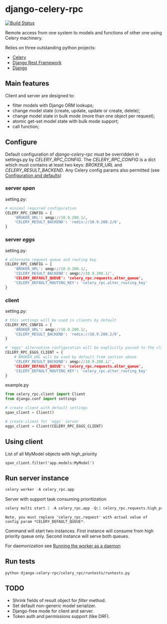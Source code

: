 django-celery-rpc
=================

[![Build Status](https://travis-ci.org/anatoliy-larin/django-celery-rpc.png?branch=master)](https://travis-ci.org/anatoliy-larin/django-celery-rpc)

Remote access from one system to models and functions of other one using Celery machinery.

Relies on three outstanding python projects:

 - [Celery](http://www.celeryproject.org/)
 - [Django Rest Framework](http://www.django-rest-framework.org/)
 - [Django](https://www.djangoproject.com/)

## Main features

Client and server are designed to:

 - filter models with Django ORM lookups;
 - change model state (create, update, update or create, delete);
 - change model state in bulk mode (more than one object per request);
 - atomic get-set model state with bulk mode support;
 - call function;

## Configure

Default configuration of *django-celery-rpc* must be overridden in settings.py by *CELERY_RPC_CONFIG*.
The *CELERY_RPC_CONFIG* is a dict which must contains at least two keys: *BROKER_URL* and *CELERY_RESULT_BACKEND*.
Any Celery config params also permitted
(see [Configuration and defaults](http://celery.readthedocs.org/en/latest/configuration.html))

### server *span*

setting.py:

```python
# minimal required configuration
CELERY_RPC_CONFIG = {
	'BROKER_URL': amqp://10.9.200.1/,
	'CELERY_RESULT_BACKEND': 'redis://10.9.200.2/0',
}
```

### server *eggs*

setting.py:

```python
# alternate request queue and routing key
CELERY_RPC_CONFIG = {
	'BROKER_URL': amqp://10.9.200.1/,
	'CELERY_RESULT_BACKEND': amqp://10.9.200.1/',
	'CELERY_DEFAULT_QUEUE': 'celery_rpc.requests.alter_queue',
	'CELERY_DEFAULT_ROUTING_KEY': 'celery_rpc.alter_routing_key'
}
```

### client

setting.py:

```python
# this settings will be used in clients by default
CELERY_RPC_CONFIG = {
	'BROKER_URL': amqp://10.9.200.1/,
	'CELERY_RESULT_BACKEND': 'redis://10.9.200.2/0',
}

# 'eggs' alternative configuration will be explicitly passed to the client constructor
CELERY_RPC_EGGS_CLIENT = {
	# BROKER_URL will be used by default from section above
	'CELERY_RESULT_BACKEND': amqp://10.9.200.1/',
	'CELERY_DEFAULT_QUEUE': 'celery_rpc.requests.alter_queue',
	'CELERY_DEFAULT_ROUTING_KEY': 'celery_rpc.alter_routing_key'
}
```

example.py

```python
from celery_rpc.client import Client
from django.conf import settings

# create client with default settings
span_client = Client()

# create client for `eggs` server
eggs_client = Client(CELERY_RPC_EGGS_CLIENT)
```

## Using client

List of all MyModel objects with high_priority

```
span_client.filter('app.models:MyModel')
```

## Run server instance

```python
celery worker -A celery_rpc.app
```

Server with support task consuming prioritization

```python
celery multi start 2 -A celery_rpc.app -Q:1 celery_rpc.requests.high_priority
```

	Note, you must replace 'celery_rpc.request' with actual value of config param *CELERY_DEFAULT_QUEUE*.

Command will start two instances. First instance will consume from high priority queue only. Second instance will serve both queues.

For daemonization see [Running the worker as a daemon](http://celery.readthedocs.org/en/latest/tutorials/daemonizing.html)

## Run tests

```shell
python django-celery-rpc/celery_rpc/runtests/runtests.py
```

## TODO

 - Shrink fields of result object for *filter* method.
 - Set default non-generic model serializer.
 - Django-free mode for client and server.
 - Token auth and permissions support (like DRF).
